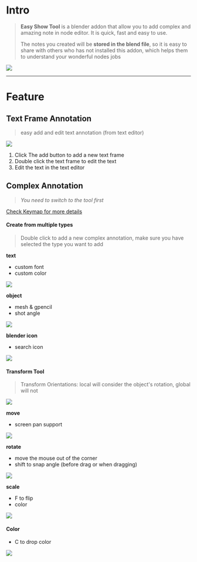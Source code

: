 # Intro

> **Easy Show Tool** is a blender addon that allow you to add complex and amazing note in node editor. It is quick, fast
> and easy to use.
>
> The notes you created will be **stored in the blend file**, so it is easy to share with others who has not installed
> this addon, which helps them to understand your wonderful nodes jobs


![](statics/images/all.png)


---

# Feature

## Text Frame Annotation

> easy add and edit text annotation (from text editor)

![](statics/images/note.png)

1. Click The add button to add a new text frame
2. Double click the text frame to edit the text
3. Edit the text in the text editor

## Complex Annotation

> _You need to switch to the tool first_

[Check Keymap for more details](keymap.md)

#### Create from multiple types

> Double click to add a new complex annotation, make sure you have selected the type you want to add

**text**
+ custom font
+ custom color

![](statics/gif/create_text.gif)
  
**object**
+ mesh & gpencil
+ shot angle

![](statics/gif/create_object.gif)

**blender icon**
+ search icon

![](statics/gif/create_icon.gif)

#### Transform Tool

> Transform Orientations: local will consider the object's rotation, global will not

![](statics/gif/local_mode.gif)

**move**
+ screen pan support

![](statics/gif/move.gif)

**rotate**
+ move the mouse out of the corner
+ shift to snap angle (before drag or when dragging)

![](statics/gif/rotate.gif)

**scale**
+ F to flip
+ color

![](statics/gif/scale.gif)

#### Color

+ C to drop color

![](statics/gif/color.gif)
    
